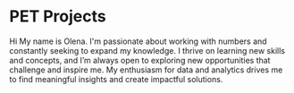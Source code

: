# PET Projects
Hi
My name is Olena. I'm passionate about working with numbers and constantly seeking to expand my knowledge. I thrive on learning new skills and concepts, and I’m always open to exploring new opportunities that challenge and inspire me. My enthusiasm for data and analytics drives me to find meaningful insights and create impactful solutions.

